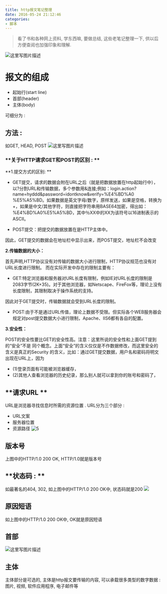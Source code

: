 ```yaml
---
title: http报文笔记整理
date: 2016-05-24 21:12:46
categories:
- 脚本
---
```


> 看了书和各种网上资料, 学东西嘛, 要做总结, 这些老笔记整理一下, 供以后方便查阅也加强印象和理解.

![这里写图片描述](http://img.blog.csdn.net/20170830060728031?watermark/2/text/aHR0cDovL2Jsb2cuY3Nkbi5uZXQvbm9zaXg=/font/5a6L5L2T/fontsize/400/fill/I0JBQkFCMA==/dissolve/70/gravity/SouthEast)
# **报文的组成**


- 起始行(start line)
- 首部(header)
- 主体(body)

可细分为 : 

## **方法** : 
如GET, HEAD, POST
![这里写图片描述](http://img.blog.csdn.net/20170830061634966?watermark/2/text/aHR0cDovL2Jsb2cuY3Nkbi5uZXQvbm9zaXg=/font/5a6L5L2T/fontsize/400/fill/I0JBQkFCMA==/dissolve/70/gravity/SouthEast)


<!-- more -->

### **关于HTTP请求GET和POST的区别 : **

**1.提交方式的区别: **


- GET提交，请求的数据会附在URL之后（就是把数据放置在http起始行中），以?分割URL和传输数据，多个参数用&连接;例如：login.action?name=hyddd&password=idontknow&verify=%E4%BD%A0 %E5%A5%BD。如果数据是英文字母/数字，原样发送，如果是空格，转换为+，如果是中文/其他字符，则直接把字符串用BASE64加密，得出如： %E4%BD%A0%E5%A5%BD，其中％XX中的XX为该符号以16进制表示的ASCII。

- POST提交：把提交的数据放置在是HTTP主体中。

因此，GET提交的数据会在地址栏中显示出来，而POST提交，地址栏不会改变


**2.传输数据的大小：**

首先声明,HTTP协议没有对传输的数据大小进行限制，HTTP协议规范也没有对URL长度进行限制。 而在实际开发中存在的限制主要有：

- GET:特定浏览器和服务器对URL长度有限制，例如IE对URL长度的限制是2083字节(2K+35)。对于其他浏览器，如Netscape、FireFox等，理论上没有长度限制，其限制取决于操作系统的支持。

因此对于GET提交时，传输数据就会受到URL长度的限制。

- POST:由于不是通过URL传值，理论上数据不受限。但实际各个WEB服务器会规定对post提交数据大小进行限制，Apache、IIS6都有各自的配置。

 

**3.安全性：**

POST的安全性要比GET的安全性高。注意：这里所说的安全性和上面GET提到的“安全”不是
同个概念。上面“安全”的含义仅仅是不作数据修改，而这里安全的含义是真正的Security
的含义，比如：通过GET提交数据，用户名和密码将明文出现在URL上，因为

- (1)登录页面有可能被浏览器缓存， 
- (2)其他人查看浏览器的历史纪录，那么别人就可以拿到你的账号和密码了，



## **请求URL **
URL是浏览器寻找信息时所需的资源位置 .
URL分为三个部分 : 

- URL文案
- 服务器位置
- 资源路径
![5](http://img.blog.csdn.net/20170830063116038?watermark/2/text/aHR0cDovL2Jsb2cuY3Nkbi5uZXQvbm9zaXg=/font/5a6L5L2T/fontsize/400/fill/I0JBQkFCMA==/dissolve/70/gravity/SouthEast)
 
## **版本号**
上图中的HTTP/1.0 200 OK, HTTP/1.0就是版本号

## **状态码 : **
如最著名的404, 302, 如上图中的HTTP/1.0 200 OK中, 状态码就是200
  ![](http://img.blog.csdn.net/20170830061832111?watermark/2/text/aHR0cDovL2Jsb2cuY3Nkbi5uZXQvbm9zaXg=/font/5a6L5L2T/fontsize/400/fill/I0JBQkFCMA==/dissolve/70/gravity/SouthEast)
  
## **原因短语**
 如上图中的HTTP/1.0 200 OK中, OK就是原因短语
 
## **首部**
![这里写图片描述](http://img.blog.csdn.net/20170830062551108?watermark/2/text/aHR0cDovL2Jsb2cuY3Nkbi5uZXQvbm9zaXg=/font/5a6L5L2T/fontsize/400/fill/I0JBQkFCMA==/dissolve/70/gravity/SouthEast)

## **主体**
主体部分是可选的, 主体是http报文要传输的内容, 可以承载很多类型的数字数据 : 图片, 视频, 软件应用程序, 电子邮件等

